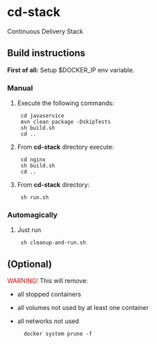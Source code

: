 # cd-stack
Continuous Delivery Stack

## Build instructions

**First of all:** Setup $DOCKER_IP env variable.

### Manual
1. Execute the following commands:
    
        cd javaservice
        mvn clean package -DskipTests
        sh build.sh
        cd ..

2. From **cd-stack** directory execute:

        cd nginx
        sh build.sh
        cd .. 
        
3. From **cd-stack** directory:

        sh run.sh
        

### Automagically

1. Just run

        sh cleanup-and-run.sh
        
        
## (Optional)

<font color="red">WARNING!</font> This will remove:
- all stopped containers
- all volumes not used by at least one container
- all networks not used
        
        docker system prune -f
